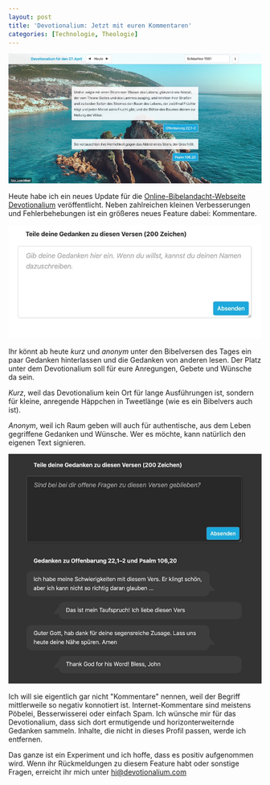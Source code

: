 ```yaml
---
layout: post
title: 'Devotionalium: Jetzt mit euren Kommentaren'
categories: [Technologie, Theologie]
---
```


![Screenshot der devotionalium.com Startseite](/images/devotionalium-comment-release.jpg)


Heute habe ich ein neues Update für die [Online-Bibelandacht-Webseite Devotionalium](https://devotionalium.com/) veröffentlicht. Neben zahlreichen kleinen Verbesserungen und Fehlerbehebungen ist ein größeres neues Feature dabei: Kommentare.

![Das Kommentar-Formular auf devotionalium.com – kurz und anonym.](/images/devotionalium-comment-form.jpg)

Ihr könnt ab heute *kurz* und *anonym* unter den Bibelversen des Tages ein paar Gedanken hinterlassen und die Gedanken von anderen lesen. Der Platz unter dem Devotionalium soll für eure Anregungen, Gebete und Wünsche da sein.

*Kurz*, weil das Devotionalium kein Ort für lange Ausführungen ist, sondern für kleine, anregende Häppchen in Tweetlänge (wie es ein Bibelvers auch ist).

*Anonym*, weil ich Raum geben will auch für authentische, aus dem Leben gegriffene Gedanken und Wünsche. Wer es möchte, kann natürlich den eigenen Text signieren.

![Die "Gedankenspalte" auf devotionalium.com ist gedacht für kurze Anregungen, Gebete und Wünsche.](/images/devotionalium-comment-list.jpg)

Ich will sie eigentlich gar nicht "Kommentare" nennen, weil der Begriff mittlerweile so negativ konnotiert ist. Internet-Kommentare sind meistens Pöbelei, Besserwisserei oder einfach Spam. Ich wünsche mir für das Devotionalium, dass sich dort ermutigende und horizonterweiternde Gedanken sammeln. Inhalte, die nicht in dieses Profil passen, werde ich entfernen.

Das ganze ist ein Experiment und ich hoffe, dass es positiv aufgenommen wird. Wenn ihr Rückmeldungen zu diesem Feature habt oder sonstige Fragen, erreicht ihr mich unter <hi@devotionalium.com>